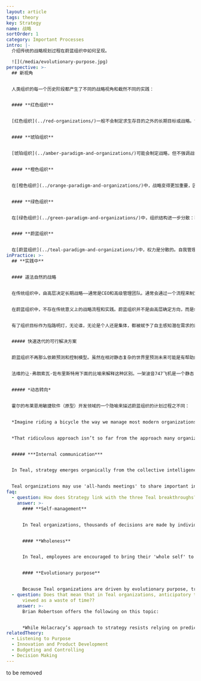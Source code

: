 ```yaml
---
layout: article
tags: theory
key: Strategy
name: 战略
sortOrder: 1
category: Important Processes
intro: |-
  介绍传统的战略规划过程在蔚蓝组织中如何呈现。

  ![](/media/evolutionary-purpose.jpg)
perspective: >-
  ## 新视角


  人类组织的每一个历史阶段都产生了不同的战略视角和截然不同的实践：


  #### **红色组织**


  [红色组织](../red-organizations/)一般不会制定求生存目的之外的长期目标或战略。酋长寻求短期收益以维持权力，并在威胁和机遇出现时对其作出反应。


  #### **琥珀组织**


  [琥珀组织](../amber-paradigm-and-organizations/)可能会制定战略，但不强调战略，因为世界被视为相对不变和可预测的。所以重点放在过程上。如果有战略，也都是由金字塔最高层负责制定。决策被传令给底层成员，并且只共享必要的信息。


  #### **橙色组织**


  在[橙色组织](../orange-paradigm-and-organizations/)中，战略变得更加重要，因为人们越来越被发现世界是动态的。不过，尽管人们认为世界越来越复杂，但仍然认为是可以预测的。战略通常仍然是一个非常自上而下的过程，但已经从命令和控制过渡到预测和控制。为了保持竞争优势，橙色范式得出的结论是，组织的大部分成员必须被授权，并被授予一些独立思考和执行的空间。于是产生了目标管理的做法——最高管理层制定一个总体方向，并将目标和里程碑层层下达到金字塔底，以达到预期的结果。这个过程开发出那些我们都很熟悉的流程，如定期战略规划、年度预算、资产平衡表和关键绩效指标。


  #### **绿色组织**


  在[绿色组织](../green-paradigm-and-organizations/)中，组织结构进一步分散：较低级别的人员越来越得到授权，领导者的一项关键责任就是促进这种授权。不过，绿色组织通常仍然保持着某种等级结构，组织的战略方向主要来自高层。但战略也被纳入了服务的目的，这超越了橙色那种赢得竞争和利润的目的。


  #### **蔚蓝组织**


  在[蔚蓝组织](../teal-paradigm-and-organizations/)中，权力是分散的。自我管理取代了等级制度。战略思维不仅仅来自高层，而是可以来自组织内任何位置。团队成员可以提建议、倡议计划、建议变更——只要他们在这个过程中与相关倡议协商。活用“建议流程”对此起到了关键的促进作用。战略也与目标密不可分，传统的战略规划被“倾听目标”所取代。
inPractice: >-
  ## **实践中**


  #### 道法自然的战略


  在传统组织中，由高层决定长期战略——通常是CEO和高级管理团队。通常会通过一个流程来制定战略，这个流程的第一步，是高层管理人员审查一些严格掌握的敏感信息。这些信息可能包括，长期预测的制定，还包括实现预测到的各种机遇所需的计划和解决方案。这些计划成为年度目标，并制定部门分解目标。用详细文件概述预先规划好的航线。新的方向/计划是自上而下传达的。


  在蔚蓝组织中，不存在传统意义上的战略流程和实践。蔚蓝组织并不是由高层确定方向，而是组织中的人通过“倾听”组织目标，获得组织可能被召唤去哪里的开放性感觉。不需要更详细的方向图。因为规划图会把潜在的可能性限制在一个狭窄的、预先规划好的路线上。


  有了组织目标作为指路明灯，无论谁，无论是个人还是集体，都被赋予了自主感知潜在需求的能力。战略会随时随地的有机发生，人们不断培育新想法，并在实地测试它们。组织在集体智慧的活动过程中进化、变形、扩张或收缩。现实是伟大的裁判，替代了首席执行官、董事会或委员会。有效的主意会在组织内部聚集动力和能量而立项；而那些不被接纳无法流行的想法会自然枯萎。^\[Laloux, Frederic (2014-02-09). Reinventing Organizations: A Guide to Creating Organizations Inspired by the Next Stage of Human Consciousness (Kindle Locations 4506-4509). Nelson Parker. Kindle Edition.]


  ##### 快速迭代的可行解决方案


  蔚蓝组织不再那么依赖预测和控制模型。虽然在相对静态复杂的世界里预测未来可能是有帮助的，但在一个日益变迁的动态而复杂的当今世界里，预测变得不那么重要。基于这一认识，蔚蓝组织倾向于实施在当下可行的解决方案，这些解决方案随后可以与时俱进。公司不受战略规划流程的约束，也不受可能很快过时之目标的驱使。蔚蓝组织据此可以更自由地通过快速迭代得到快速发展，并根据需要修改战略。


  法维的让·弗朗索瓦·佐布里斯特用下面的比喻来解释这种区别。一架波音747飞机是一个静态复杂的系统。有数以百万计的部件需要无缝地协同工作。但一切都是可规划的；如果你改变一个部分，你应该能够预测所有的后果。但一碗意大利面是一个动态复杂的系统。尽管它只有几十个“零件”，但当你拉着一条从碗里伸出来的面条的末端向外拉，几乎无法预测会发生什么。^\[Laloux, Frederic (2014-02-09). Reinventing Organizations: A Guide to Creating Organizations Inspired by the Next Stage of Human Consciousness (Kindle Locations 4577-4581). Nelson Parker. Kindle Edition.]


  ##### *动态转向*


  霍尔的布莱恩用敏捷软件（原型）开发领域的一个隐喻来描述蔚蓝组织的计划过程之不同：


  *Imagine riding a bicycle the way we manage most modern organizations. You would hold a big meeting to decide the angle at which you should hold the handlebars; you’d map your journey in as much detail as possible, factoring in all known obstacles and the exact timing and degree to which you would need to adjust your course to avoid these. Then you would get on the bicycle, hold the handlebars rigidly at the angle calculated, close your eyes, and steer according to plan. Odds are you would not reach your target, even if you did manage to keep the bicycle upright for the entire trip. When the bicycle falls over, you might ask: “Why didn’t we get this right the first time?” And maybe: “Who screwed up?”*


  *That ridiculous approach isn’t so far from the approach many organizations take to strategic planning. By contrast, Holacracy helps an organization operate more like the way we actually ride a bicycle, using a dynamic steering paradigm. Dynamic steering means constant adjustment in light of real feedback, which makes for a more organic and emergent path. If you watch even the most skilled cyclist, you’ll see a slight but constant weaving, as the rider constantly takes in sensory feedback about his present state and environment, and makes minor corrections to direction, speed, balance, and aerodynamics. Weaving arises because the rider maintains a dynamic equilibrium while moving forward, using rapid feedback to stay within the many constraints of the environment and equipment. Instead of wasting a lot of time and energy predicting exactly the “right” path in advance, he instead holds his purpose in mind, stays present in the moment, and finds the most natural way forward as he goes. That’s not to say the rider doesn’t have a plan or at least some sense of his likely route, just that he gains more control, not less, by surrendering to present reality continuously and trusting his capacity to sense and respond in the moment. Similarly, we have the opportunity to get more control in our organizations by more relentlessly facing reality and adapting continuously. When we become attached to a specific predicted outcome, there’s a risk we will get stuck fighting reality when it doesn’t conform to our prediction.*^\[Robertson, Brian J. (2015-06-02). Holacracy: The New Management System for a Rapidly Changing World (Kindle Locations 1765-1781). Henry Holt and Co.. Kindle Edition.]


  ##### ***Internal communication***


  In Teal, strategy emerges organically from the collective intelligence of everyone in the organization. This collective intelligence is encouraged by sharing company data and information. As everyone is 'in the know', information is available to all to offer strategic suggestions.


  Teal organizations may use 'all-hands meetings' to share important information, and to discuss the organization's response. This reflects trust in the organization's collective intelligence. It also rejects the notion that a only small group of people at the top could master all the complex information necessary to make sound strategic choices.^\[Frederic. Reinventing Organizations (pp110-112). Nelson Parker, 2014.]
faq:
  - question: How does Strategy link with the three Teal breakthroughs?
    answer: >-
      #### **Self-management**


      In Teal organizations, thousands of decisions are made by individuals and teams who are trusted to do the right thing. Plans are not handed down from the top with little room to maneuver. People are trusted to plan, make improvements, and execute.


      #### **Wholeness**


      In Teal, employees are encouraged to bring their 'whole self' to work: the emotional, the intuitive, and the spiritual are all welcome. The workplace becomes more holistic as a result. This allows for, and encourages, reflection and mindfulness. Reflection on the company's purpose and direction is encouraged.


      #### **Evolutionary purpose**


      Because Teal organizations are driven by evolutionary purpose, traditional strategic planning is replaced by the process of listening to purpose. The purpose of an organization is a manifestation of its collective intelligence, and so its direction cannot be mandated from the top down.
  - question: Does that mean that in Teal organizations, anticipatory thinking is
      viewed as a waste of time??
    answer: >-
      Brian Robertson offers the following on this topic:


      *While Holacracy’s approach to strategy resists relying on predictions, that’s not to say all forward-looking projections and anticipatory thinking are useless. In this regard, it’s helpful to understand the difference between a prediction and a projection. “Predict” comes from the Latin præ-, “before,” and dicere, “to say”— thus it literally means “to say before,” or “to foretell, prophesize.” “Project,” on the other hand, is from the Latin pro-, “forward,” and jacere, “to throw”— thus, “to throw forth.” In order to throw forth, you must be firmly grounded in the place you are starting from: the present reality. Getting real data and “throwing it forth” to get a sense of where events are headed is often useful to better understand your context, and it is different than “foretelling and prophesizing” where reality will be in the future.*^[Robertson, Brian J. (2015-06-02). Holacracy: The New Management System for a Rapidly Changing World (Kindle Locations 1834-1842). Henry Holt and Co.. Kindle Edition.]
relatedTheory:
  - Listening to Purpose
  - Innovation and Product Development
  - Budgeting and Controlling
  - Decision Making
---
```

to be removed